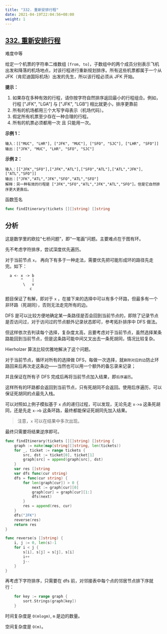 ```yaml
---
title: "332. 重新安排行程"
date: 2021-04-19T22:04:56+08:00
weight: 1
---
```


## [332. 重新安排行程](https://leetcode-cn.com/problems/reconstruct-itinerary/)

难度中等

给定一个机票的字符串二维数组 `[from, to]`，子数组中的两个成员分别表示飞机出发和降落的机场地点，对该行程进行重新规划排序。所有这些机票都属于一个从 JFK（肯尼迪国际机场）出发的先生，所以该行程必须从 JFK 开始。

 

**提示：**

1. 如果存在多种有效的行程，请你按字符自然排序返回最小的行程组合。例如，行程 ["JFK", "LGA"] 与 ["JFK", "LGB"] 相比就更小，排序更靠前
2. 所有的机场都用三个大写字母表示（机场代码）。
3. 假定所有机票至少存在一种合理的行程。
4. 所有的机票必须都用一次 且 只能用一次。

 

**示例 1：**

```
输入：[["MUC", "LHR"], ["JFK", "MUC"], ["SFO", "SJC"], ["LHR", "SFO"]]
输出：["JFK", "MUC", "LHR", "SFO", "SJC"]
```

**示例 2：**

```
输入：[["JFK","SFO"],["JFK","ATL"],["SFO","ATL"],["ATL","JFK"],["ATL","SFO"]]
输出：["JFK","ATL","JFK","SFO","ATL","SFO"]
解释：另一种有效的行程是 ["JFK","SFO","ATL","JFK","ATL","SFO"]。但是它自然排序更大更靠后。
```

函数签名

```go
func findItinerary(tickets [][]string) []string
```

## 分析
这是数学里的欧拉“七桥问题”，即“一笔画”问题。主要难点在于图有环。

先不考虑字符排序，尝试深度优先遍历。

对于当前节点 `x`， 再向下有多于一种走法，需要优先把可能形成环的路径先走完。如下：

```     
  a <- x -> b
       ^    |
        \   v
           c 
```

题目保证了有解，即对于 `x` ，在接下来的选择中可以有多个环路，但最多有一个非环路（死胡同），否则无法走完所有的边。

DFS 是可以比较方便地确定某一条路径是否会回到当前节点的，即除了记录节点是否访问过，对于访问过的节点额外记录状态即可，参考拓扑排序中 DFS 做法。

但这样依次去判读每个选择，复杂度太高，且要考虑对于当前节点，虽然选择某条路能回到当前节点，但是这条路可能中间又叉出去一条死胡同，情况比较复杂。

Hierholzer 算法比较优雅地解决了这个问题。

对于当前节点，循环对所有的选择做 DFS，每做一次选择，就`删除对应的边`防止环路回来后再次走这条边——当然也可以用一个额外的备忘录来记录；

并且保证在所有子 DFS 完成后再将当前节点加入结果，即`后序遍历`。

这样所有的环路都会返回到当前节点，只有死胡同不会返回。使用后序遍历，可以保证死胡同的点最先入栈。

可以对照如上例子模拟基于 `x` 点的递归过程，可以发现，无论先走 `x->a` 这条死胡同，还是先走 `x->b` 这条环路，最终都能保证死胡同先加入结果。

> 注意，`x` 可以在结果中多次出现。

最终只需要将结果逆序即可。

```go
func findItinerary(tickets [][]string) []string {
	graph := make(map[string][]string, len(tickets))
	for _, ticket := range tickets {
		src, dst := ticket[0], ticket[1]
		graph[src] = append(graph[src], dst)
	}
	var res []string
	var dfs func(cur string)
	dfs = func(cur string) {
		for len(graph[cur]) > 0 {
			next := graph[cur][0]
			graph[cur] = graph[cur][1:]
			dfs(next)
		}
		res = append(res, cur)
	}
	dfs("JFK")
	reverse(res)
	return res
}
```

```go
func reverse(s []string) {
	i, j := 0, len(s)-1
	for i < j {
		s[i], s[j] = s[j], s[i]
		i++
		j--
	}
}
```

再考虑下字符排序，只需要在 dfs 前，对邻接表中每个点的邻居节点排下序就行：
```go
	for key := range graph {
		sort.Strings(graph[key])
	}
```

时间复杂度是 `O(mlogm)`, `m` 是边的数量。

空间复杂度是 `O(m)`。